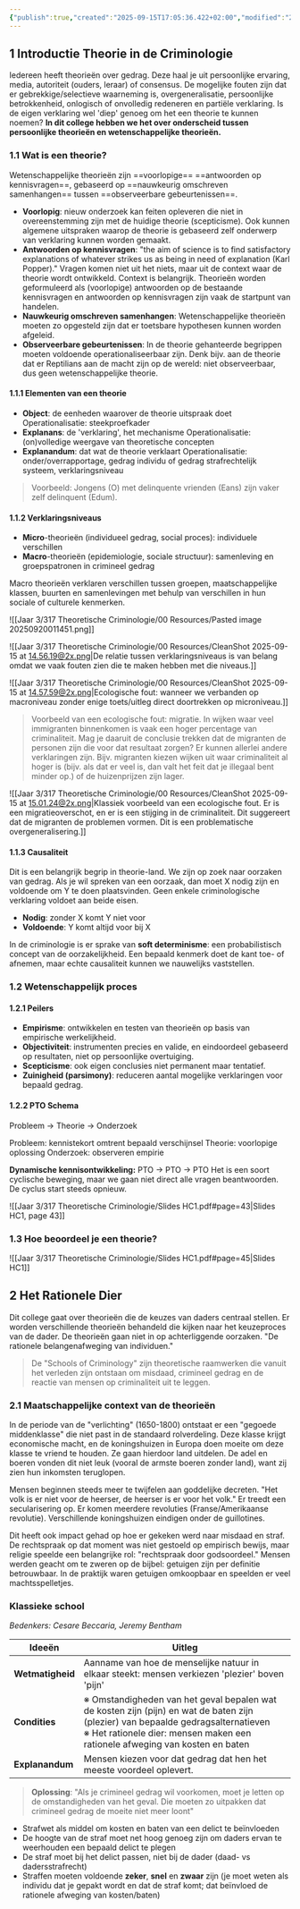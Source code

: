 ```yaml
---
{"publish":true,"created":"2025-09-15T17:05:36.422+02:00","modified":"2025-09-20T01:16:19.270+02:00","published":"2025-09-20T01:16:19.270+02:00","cssclasses":""}
---
```


## 1 Introductie Theorie in de Criminologie
Iedereen heeft theorieën over gedrag. Deze haal je uit persoonlijke ervaring, media, autoriteit (ouders, leraar) of consensus. De mogelijke fouten zijn dat er gebrekkige/selectieve waarneming is, overgeneralisatie, persoonlijke betrokkenheid, onlogisch of onvolledig redeneren en partiële verklaring. Is de eigen verklaring wel 'diep' genoeg om het een theorie te kunnen noemen? **In dit college hebben we het over onderscheid tussen persoonlijke theorieën en wetenschappelijke theorieën.** 

### 1.1 Wat is een theorie?
Wetenschappelijke theorieën zijn ==voorlopige== ==antwoorden op kennisvragen==, gebaseerd op ==nauwkeurig omschreven samenhangen== tussen ==observeerbare gebeurtenissen==. 

- **Voorlopig**: nieuw onderzoek kan feiten opleveren die niet in overeenstemming zijn met de huidige theorie (scepticisme). Ook kunnen algemene uitspraken waarop de theorie is gebaseerd zelf onderwerp van verklaring kunnen worden gemaakt.
- **Antwoorden op kennisvragen**: "the aim of science is to find satisfactory explanations of whatever strikes us as being in need of explanation (Karl Popper)." Vragen komen niet uit het niets, maar uit de context waar de theorie wordt ontwikkeld. Context is belangrijk. Theorieën worden geformuleerd als (voorlopige) antwoorden op de bestaande kennisvragen en antwoorden op kennisvragen zijn vaak de startpunt van handelen.
- **Nauwkeurig omschreven samenhangen**: Wetenschappelijke theorieën moeten zo opgesteld zijn dat er toetsbare hypothesen kunnen worden afgeleid.
- **Observeerbare gebeurtenissen**: In de theorie gehanteerde begrippen moeten voldoende operationaliseerbaar zijn.  Denk bijv. aan de theorie dat er Reptilians aan de macht zijn op de wereld: niet observeerbaar, dus geen wetenschappelijke theorie.

#### 1.1.1 Elementen van een theorie
- **Object**: de eenheden waarover de theorie uitspraak doet
	Operationalisatie: steekproefkader
- **Explanans**: de 'verklaring', het mechanisme
	Operationalisatie: (on)volledige weergave van theoretische concepten
- **Explanandum**: dat wat de theorie verklaart
	Operationalisatie: onder/overrapportage, gedrag individu of gedrag strafrechtelijk systeem, verklaringsniveau

>Voorbeeld: Jongens (O) met delinquente vrienden (Eans) zijn vaker zelf delinquent (Edum).

#### 1.1.2 Verklaringsniveaus
- **Micro**-theorieën (individueel gedrag, social proces): individuele verschillen
- **Macro**-theorieën (epidemiologie, sociale structuur): samenleving en groepspatronen in crimineel gedrag

Macro theorieën verklaren verschillen tussen groepen, maatschappelijke klassen, buurten en samenlevingen met behulp van verschillen in hun sociale of culturele kenmerken.

![[Jaar 3/317 Theoretische Criminologie/00 Resources/Pasted image 20250920011451.png]]

![[Jaar 3/317 Theoretische Criminologie/00 Resources/CleanShot 2025-09-15 at 14.56.19@2x.png|De relatie tussen verklaringsniveaus is van belang omdat we vaak fouten zien die te maken hebben met die niveaus.]]

![[Jaar 3/317 Theoretische Criminologie/00 Resources/CleanShot 2025-09-15 at 14.57.59@2x.png|Ecologische fout: wanneer we verbanden op macroniveau zonder enige toets/uitleg direct doortrekken op microniveau.]]

>Voorbeeld van een ecologische fout: migratie. In wijken waar veel immigranten binnenkomen is vaak een hoger percentage van criminaliteit. Mag je daaruit de conclusie trekken dat de migranten de personen zijn die voor dat resultaat zorgen? Er kunnen allerlei andere verklaringen zijn. Bijv. migranten kiezen wijken uit waar criminaliteit al hoger is (bijv. als dat er veel is, dan valt het feit dat je illegaal bent minder op.) of de huizenprijzen zijn lager.

![[Jaar 3/317 Theoretische Criminologie/00 Resources/CleanShot 2025-09-15 at 15.01.24@2x.png|Klassiek voorbeeld van een ecologische fout. Er is een migratieoverschot, en er is een stijging in de criminaliteit. Dit suggereert dat de migranten de problemen vormen. Dit is een problematische overgeneralisering.]]

#### 1.1.3 Causaliteit
Dit is een belangrijk begrip in theorie-land. We zijn op zoek naar oorzaken van gedrag. Als je wil spreken van een oorzaak, dan moet X nodig zijn en voldoende om Y te doen plaatsvinden. Geen enkele criminologische verklaring voldoet aan beide eisen.
- **Nodig**: zonder X komt Y niet voor
- **Voldoende**: Y komt altijd voor bij X

In de criminologie is er sprake van **soft determinisme**: een probabilistisch concept van de oorzakelijkheid. Een bepaald kenmerk doet de kant toe- of afnemen, maar echte causaliteit kunnen we nauwelijks vaststellen. 

### 1.2 Wetenschappelijk proces
#### 1.2.1 Peilers
- **Empirisme**: ontwikkelen en testen van theorieën op basis van empirische werkelijkheid.
- **Objectiviteit**: instrumenten precies en valide, en eindoordeel gebaseerd op resultaten, niet op persoonlijke overtuiging.
- **Scepticisme**: ook eigen conclusies niet permanent maar tentatief.
- **Zuinigheid (parsimony)**: reduceren aantal mogelijke verklaringen voor bepaald gedrag.

#### 1.2.2 PTO Schema
Probleem -> Theorie -> Onderzoek

Probleem: kennistekort omtrent bepaald verschijnsel
Theorie: voorlopige oplossing
Onderzoek: observeren empirie

**Dynamische kennisontwikkeling:** PTO -> PTO -> PTO
Het is een soort cyclische beweging, maar we gaan niet direct alle vragen beantwoorden. De cyclus start steeds opnieuw. 

![[Jaar 3/317 Theoretische Criminologie/Slides HC1.pdf#page=43|Slides HC1, page 43]]

### 1.3 Hoe beoordeel je een theorie?

![[Jaar 3/317 Theoretische Criminologie/Slides HC1.pdf#page=45|Slides HC1]]

## 2 Het Rationele Dier
Dit college gaat over theorieën die de keuzes van daders centraal stellen. Er worden verschillende theorieën behandeld die kijken naar het keuzeproces van de dader. De theorieën gaan niet in op achterliggende oorzaken. "De rationele belangenafweging van individuen." 

>De "Schools of Criminology" zijn theoretische raamwerken die vanuit het verleden zijn ontstaan om misdaad, crimineel gedrag en de reactie van mensen op criminaliteit uit te leggen.

### 2.1 Maatschappelijke context van de theorieën
In de periode van de "verlichting" (1650-1800) ontstaat er een "gegoede middenklasse" die niet past in de standaard rolverdeling. Deze klasse krijgt economische macht, en de koningshuizen in Europa doen moeite om deze klasse te vriend te houden. Ze gaan hierdoor land uitdelen. De adel en boeren vonden dit niet leuk (vooral de armste boeren zonder land), want zij zien hun inkomsten teruglopen. 

Mensen beginnen steeds meer te twijfelen aan goddelijke decreten. "Het volk is er niet voor de heerser, de heerser is er voor het volk." Er treedt een secularisering op.  Er komen meerdere revoluties (Franse/Amerikaanse revolutie). Verschillende koningshuizen eindigen onder de guillotines. 

Dit heeft ook impact gehad op hoe er gekeken werd naar misdaad en straf. De rechtspraak op dat moment was niet gestoeld op empirisch bewijs, maar religie speelde een belangrijke rol: "rechtspraak door godsoordeel." Mensen werden geacht om te zweren op de bijbel: getuigen zijn per definitie betrouwbaar. In de praktijk waren getuigen omkoopbaar en speelden er veel machtsspelletjes. 

### Klassieke school
*Bedenkers: Cesare Beccaria, Jeremy Bentham*

| Ideeën           | Uitleg                                                                                                                                                                                                             |
| ---------------- | ------------------------------------------------------------------------------------------------------------------------------------------------------------------------------------------------------------------ |
| **Wetmatigheid** | Aanname van hoe de menselijke natuur in elkaar steekt: mensen verkiezen 'plezier' boven 'pijn'                                                                                                                     |
| **Condities**    | ※ Omstandigheden van het geval bepalen wat de kosten zijn (pijn) en wat de baten zijn (plezier) van bepaalde gedragsalternatieven<br>※ Het rationele dier: mensen maken een rationele afweging van kosten en baten |
| **Explanandum**  | Mensen kiezen voor dat gedrag dat hen het meeste voordeel oplevert.                                                                                                                                                |

>**Oplossing**: "Als je crimineel gedrag wil voorkomen, moet je letten op de omstandigheden van het geval. Die moeten zo uitpakken dat crimineel gedrag de moeite niet meer loont"

- Strafwet als middel om kosten en baten van een delict te beïnvloeden
- De hoogte van de straf moet net hoog genoeg zijn om daders ervan te weerhouden een bepaald delict te plegen
- De straf moet bij het delict passen, niet bij de dader (daad- vs dadersstrafrecht)
- Straffen moeten voldoende **zeker**, **snel** en **zwaar** zijn (je moet weten als individu dat je gepakt wordt en dat de straf komt; dat beïnvloed de rationele afweging van kosten/baten)